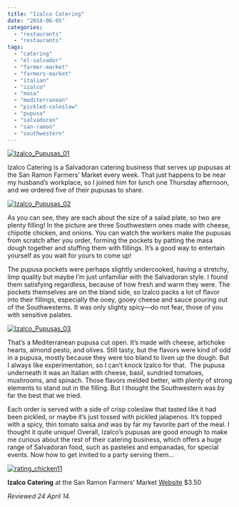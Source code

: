 ```yaml
---
title: "Izalco Catering"
date: "2014-06-05"
categories: 
  - "restaurants"
  - "restaurants"
tags: 
  - "catering"
  - "el-salvador"
  - "farmer-market"
  - "farmers-market"
  - "italian"
  - "izalco"
  - "masa"
  - "mediterranean"
  - "pickled-coleslaw"
  - "pupusa"
  - "salvadoran"
  - "san-ramon"
  - "southwestern"
---
```


[![Izalco_Pupusas_01](http://s3.amazonaws.com/thegourmez-wpmedia/2014/05/Izalco_Pupusas_01-332x500.jpg)](http://www.thegourmez.com/2014/06/izalco-catering/izalco_pupusas_01/)

Izalco Catering is a Salvadoran catering business that serves up pupusas at the San Ramon Farmers’ Market every week. That just happens to be near my husband’s workplace, so I joined him for lunch one Thursday afternoon, and we ordered five of their pupusas to share.

[![Izalco_Pupusas_02](http://s3.amazonaws.com/thegourmez-wpmedia/2014/05/Izalco_Pupusas_02-500x332.jpg)](http://www.thegourmez.com/2014/06/izalco-catering/izalco_pupusas_02/)

As you can see, they are each about the size of a salad plate, so two are plenty filling! In the picture are three Southwestern ones made with cheese, chipotle chicken, and onions. You can watch the workers make the pupusas from scratch after you order, forming the pockets by patting the masa dough together and stuffing them with fillings. It’s a good way to entertain yourself as you wait for yours to come up!

The pupusa pockets were perhaps slightly undercooked, having a stretchy, limp quality but maybe I’m just unfamiliar with the Salvadoran style. I found them satisfying regardless, because of how fresh and warm they were. The pockets themselves are on the bland side, so Izalco packs a lot of flavor into their fillings, especially the ooey, gooey cheese and sauce pouring out of the Southwesterns. It was only slighty spicy—do not fear, those of you with sensitive palates.

[![Izalco_Pupusas_03](http://s3.amazonaws.com/thegourmez-wpmedia/2014/05/Izalco_Pupusas_03-500x332.jpg)](http://www.thegourmez.com/2014/06/izalco-catering/izalco_pupusas_03/)

That’s a Mediterranean pupusa cut open. It’s made with cheese, artichoke hearts, almond pesto, and olives. Still tasty, but the flavors were kind of odd in a pupusa, mostly because they were too bland to liven up the dough. But I always like experimentation, so I can’t knock Izalco for that.  The pupusa underneath it was an Italian with cheese, basil, sundried tomatoes, mushrooms, and spinach. Those flavors melded better, with plenty of strong elements to stand out in the filling. But I thought the Southwestern was by far the best that we tried.

Each order is served with a side of crisp coleslaw that tasted like it had been pickled, or maybe it’s just tossed with pickled jalapenos. It’s topped with a spicy, thin tomato salsa and was by far my favorite part of the meal. I thought it quite unique! Overall, Izalco’s pupusas are good enough to make me curious about the rest of their catering business, which offers a huge range of Salvadoran food, such as pasteles and empanadas, for special events. Now how to get invited to a party serving them…

[![rating_chicken11](http://s3.amazonaws.com/thegourmez-wpmedia/2009/02/rating_chicken11.gif)](http://www.thegourmez.com/2009/02/barten-guestier-private-selection-merlot-2006/rating_chicken11/)

**Izalco Catering** at the San Ramon Farmers’ Market [Website](https://www.facebook.com/pages/Izalco-Catering/114232492015233) $3.50

_Reviewed 24 April 14._
